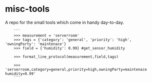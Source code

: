 # misc-tools
A repo for the small tools which come in handy day-to-day.

        ```
        >>> measurement = 'serverroom'
        >>> tags = {'category': 'general', 'priority': 'high', 'owningParty': 'maintenace'}
        >>> field = {'humidity': 0.99} #get_sensor_humidity
        
        >>> format_line_protocol(measurement,field,tags)

        >>> 'serverroom,category=general,priority=high,owningParty=maintenace humidity=0.99'
        ```